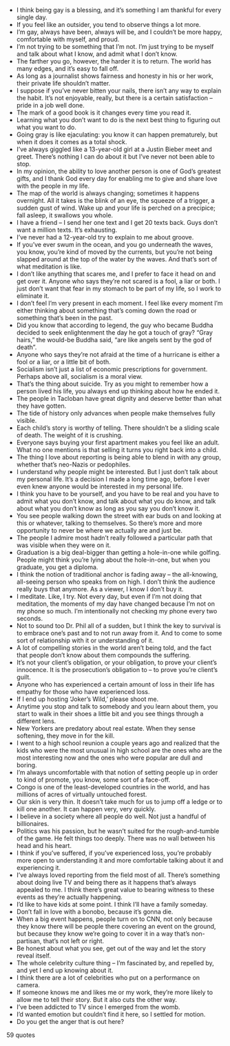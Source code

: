  - I think being gay is a blessing, and it’s something I am thankful for every single day.
 - If you feel like an outsider, you tend to observe things a lot more.
 - I’m gay, always have been, always will be, and I couldn’t be more happy, comfortable with myself, and proud.
 - I’m not trying to be something that I’m not. I’m just trying to be myself and talk about what I know, and admit what I don’t know.
 - The farther you go, however, the harder it is to return. The world has many edges, and it’s easy to fall off.
 - As long as a journalist shows fairness and honesty in his or her work, their private life shouldn’t matter.
 - I suppose if you’ve never bitten your nails, there isn’t any way to explain the habit. It’s not enjoyable, really, but there is a certain satisfaction – pride in a job well done.
 - The mark of a good book is it changes every time you read it.
 - Learning what you don’t want to do is the next best thing to figuring out what you want to do.
 - Going gray is like ejaculating: you know it can happen prematurely, but when it does it comes as a total shock.
 - I’ve always giggled like a 13-year-old girl at a Justin Bieber meet and greet. There’s nothing I can do about it but I’ve never not been able to stop.
 - In my opinion, the ability to love another person is one of God’s greatest gifts, and I thank God every day for enabling me to give and share love with the people in my life.
 - The map of the world is always changing; sometimes it happens overnight. All it takes is the blink of an eye, the squeeze of a trigger, a sudden gust of wind. Wake up and your life is perched on a precipice; fall asleep, it swallows you whole.
 - I have a friend – I send her one text and I get 20 texts back. Guys don’t want a million texts. It’s exhausting.
 - I’ve never had a 12-year-old try to explain to me about groove.
 - If you’ve ever swum in the ocean, and you go underneath the waves, you know, you’re kind of moved by the currents, but you’re not being slapped around at the top of the water by the waves. And that’s sort of what meditation is like.
 - I don’t like anything that scares me, and I prefer to face it head on and get over it. Anyone who says they’re not scared is a fool, a liar or both. I just don’t want that fear in my stomach to be part of my life, so I work to eliminate it.
 - I don’t feel I’m very present in each moment. I feel like every moment I’m either thinking about something that’s coming down the road or something that’s been in the past.
 - Did you know that according to legend, the guy who became Buddha decided to seek enlightenment the day he got a touch of gray? “Gray hairs,” the would-be Buddha said, “are like angels sent by the god of death”.
 - Anyone who says they’re not afraid at the time of a hurricane is either a fool or a liar, or a little bit of both.
 - Socialism isn’t just a list of economic prescriptions for government. Perhaps above all, socialism is a moral view.
 - That’s the thing about suicide. Try as you might to remember how a person lived his life, you always end up thinking about how he ended it.
 - The people in Tacloban have great dignity and deserve better than what they have gotten.
 - The tide of history only advances when people make themselves fully visible.
 - Each child’s story is worthy of telling. There shouldn’t be a sliding scale of death. The weight of it is crushing.
 - Everyone says buying your first apartment makes you feel like an adult. What no one mentions is that selling it turns you right back into a child.
 - The thing I love about reporting is being able to blend in with any group, whether that’s neo-Nazis or pedophiles.
 - I understand why people might be interested. But I just don’t talk about my personal life. It’s a decision I made a long time ago, before I ever even knew anyone would be interested in my personal life.
 - I think you have to be yourself, and you have to be real and you have to admit what you don’t know, and talk about what you do know, and talk about what you don’t know as long as you say you don’t know it.
 - You see people walking down the street with ear buds on and looking at this or whatever, talking to themselves. So there’s more and more opportunity to never be where we actually are and just be.
 - The people I admire most hadn’t really followed a particular path that was visible when they were on it.
 - Graduation is a big deal-bigger than getting a hole-in-one while golfing. People might think you’re lying about the hole-in-one, but when you graduate, you get a diploma.
 - I think the notion of traditional anchor is fading away – the all-knowing, all-seeing person who speaks from on high. I don’t think the audience really buys that anymore. As a viewer, I know I don’t buy it.
 - I meditate. Like, I try. Not every day, but even if I’m not doing that meditation, the moments of my day have changed because I’m not on my phone so much. I’m intentionally not checking my phone every two seconds.
 - Not to sound too Dr. Phil all of a sudden, but I think the key to survival is to embrace one’s past and to not run away from it. And to come to some sort of relationship with it or understanding of it.
 - A lot of compelling stories in the world aren’t being told, and the fact that people don’t know about them compounds the suffering.
 - It’s not your client’s obligation, or your obligation, to prove your client’s innocence. It is the prosecution’s obligation to – to prove you’re client’s guilt.
 - Anyone who has experienced a certain amount of loss in their life has empathy for those who have experienced loss.
 - If I end up hosting ‘Joker’s Wild,’ please shoot me.
 - Anytime you stop and talk to somebody and you learn about them, you start to walk in their shoes a little bit and you see things through a different lens.
 - New Yorkers are predatory about real estate. When they sense softening, they move in for the kill.
 - I went to a high school reunion a couple years ago and realized that the kids who were the most unusual in high school are the ones who are the most interesting now and the ones who were popular are dull and boring.
 - I’m always uncomfortable with that notion of setting people up in order to kind of promote, you know, some sort of a face-off.
 - Congo is one of the least-developed countries in the world, and has millions of acres of virtually untouched forest.
 - Our skin is very thin. It doesn’t take much for us to jump off a ledge or to kill one another. It can happen very, very quickly.
 - I believe in a society where all people do well. Not just a handful of billionaires.
 - Politics was his passion, but he wasn’t suited for the rough-and-tumble of the game. He felt things too deeply. There was no wall between his head and his heart.
 - I think if you’ve suffered, if you’ve experienced loss, you’re probably more open to understanding it and more comfortable talking about it and experiencing it.
 - I’ve always loved reporting from the field most of all. There’s something about doing live TV and being there as it happens that’s always appealed to me. I think there’s great value to bearing witness to these events as they’re actually happening.
 - I’d like to have kids at some point. I think I’ll have a family someday.
 - Don’t fall in love with a bonobo, because it’s gonna die.
 - When a big event happens, people turn on to CNN, not only because they know there will be people there covering an event on the ground, but because they know we’re going to cover it in a way that’s non-partisan, that’s not left or right.
 - Be honest about what you see, get out of the way and let the story reveal itself.
 - The whole celebrity culture thing – I’m fascinated by, and repelled by, and yet I end up knowing about it.
 - I think there are a lot of celebrities who put on a performance on camera.
 - If someone knows me and likes me or my work, they’re more likely to allow me to tell their story. But it also cuts the other way.
 - I’ve been addicted to TV since I emerged from the womb.
 - I’d wanted emotion but couldn’t find it here, so I settled for motion.
 - Do you get the anger that is out here?

59 quotes